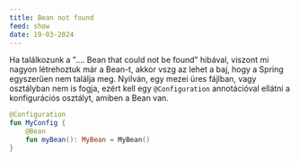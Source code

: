 ```yaml
---
title: Bean not found
feed: show
date: 19-03-2024
---
```


Ha találkozunk a ".... Bean that could not be found" hibával, viszont mi nagyon létrehoztuk már a Bean-t, akkor vszg az lehet a baj, hogy a Spring egyszerűen nem találja meg. Nyilván, egy mezei üres fájlban, vagy osztályban nem is fogja, ezért kell egy `@Configuration` annotációval ellátni a konfigurációs osztályt, amiben a Bean van.

```kotlin
@Configuration
fun MyConfig {
    @Bean
    fun myBean(): MyBean = MyBean()
}
```
